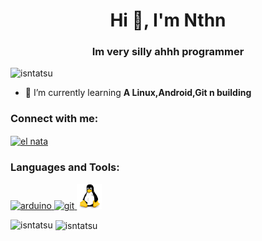<h1 align="center">Hi 👋, I'm Nthn</h1>
<h3 align="center">Im very silly ahhh programmer</h3>

<p align="left"> <img src="https://komarev.com/ghpvc/?username=isntatsu&label=Profile%20views&color=0e75b6&style=flat" alt="isntatsu" /> </p>

- 🌱 I’m currently learning **A Linux,Android,Git n building**

<h3 align="left">Connect with me:</h3>
<p align="left">
<a href="https://fb.com/el nata" target="blank"><img align="center" src="https://raw.githubusercontent.com/rahuldkjain/github-profile-readme-generator/master/src/images/icons/Social/facebook.svg" alt="el nata" height="30" width="40" /></a>
</p>

<h3 align="left">Languages and Tools:</h3>
<p align="left"> <a href="https://www.arduino.cc/" target="_blank" rel="noreferrer"> <img src="https://cdn.worldvectorlogo.com/logos/arduino-1.svg" alt="arduino" width="40" height="40"/> </a> <a href="https://git-scm.com/" target="_blank" rel="noreferrer"> <img src="https://www.vectorlogo.zone/logos/git-scm/git-scm-icon.svg" alt="git" width="40" height="40"/> </a> <a href="https://www.linux.org/" target="_blank" rel="noreferrer"> <img src="https://raw.githubusercontent.com/devicons/devicon/master/icons/linux/linux-original.svg" alt="linux" width="40" height="40"/> </a> </p>

<p><img align="left" src="https://github-readme-stats.vercel.app/api/top-langs?username=isntatsu&show_icons=true&locale=en&layout=compact" alt="isntatsu" /></p>

<p>&nbsp;<img align="center" src="https://github-readme-stats.vercel.app/api?username=isntatsu&show_icons=true&locale=en" alt="isntatsu" /></p>
